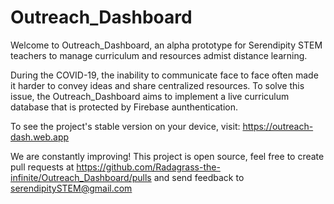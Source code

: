 # Outreach_Dashboard
Welcome to Outreach_Dashboard, an alpha prototype for Serendipity STEM teachers to manage curriculum and resources admist distance learning. 

During the COVID-19, the inability to communicate face to face often made it harder to convey ideas and share centralized resources. To solve this issue, the Outreach_Dashboard aims to implement a live curriculum database that is protected by Firebase aunthentication.

To see the project's stable version on your device, visit: https://outreach-dash.web.app

We are constantly improving! This project is open source, feel free to create pull requests at https://github.com/Radagrass-the-infinite/Outreach_Dashboard/pulls and send feedback to serendipitySTEM@gmail.com
